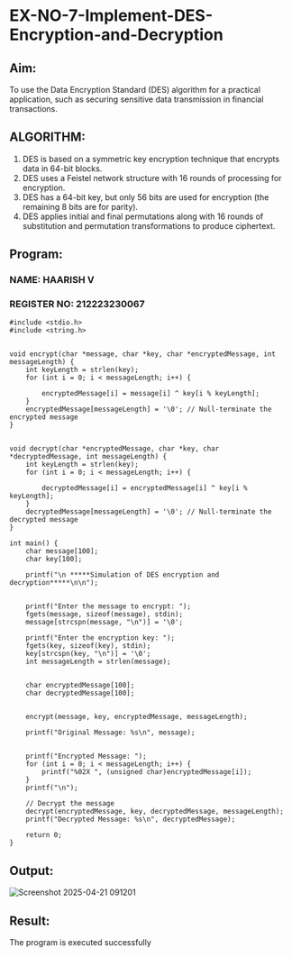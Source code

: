 # EX-NO-7-Implement-DES-Encryption-and-Decryption

## Aim:

To use the Data Encryption Standard (DES) algorithm for a practical application, such as securing sensitive data transmission in financial transactions.

## ALGORITHM:

1. DES is based on a symmetric key encryption technique that encrypts data in 64-bit blocks.
2. DES uses a Feistel network structure with 16 rounds of processing for encryption.
3. DES has a 64-bit key, but only 56 bits are used for encryption (the remaining 8 bits are for parity).
4. DES applies initial and final permutations along with 16 rounds of substitution and permutation transformations to produce ciphertext.

## Program:
### NAME: HAARISH V
### REGISTER NO: 212223230067
```
#include <stdio.h>
#include <string.h>


void encrypt(char *message, char *key, char *encryptedMessage, int messageLength) {
    int keyLength = strlen(key);
    for (int i = 0; i < messageLength; i++) {
        
        encryptedMessage[i] = message[i] ^ key[i % keyLength];
    }
    encryptedMessage[messageLength] = '\0'; // Null-terminate the encrypted message
}


void decrypt(char *encryptedMessage, char *key, char *decryptedMessage, int messageLength) {
    int keyLength = strlen(key);
    for (int i = 0; i < messageLength; i++) {
       
        decryptedMessage[i] = encryptedMessage[i] ^ key[i % keyLength];
    }
    decryptedMessage[messageLength] = '\0'; // Null-terminate the decrypted message
}

int main() {
    char message[100];
    char key[100];

    printf("\n *****Simulation of DES encryption and decryption*****\n\n");

    
    printf("Enter the message to encrypt: ");
    fgets(message, sizeof(message), stdin);
    message[strcspn(message, "\n")] = '\0'; 
    
    printf("Enter the encryption key: ");
    fgets(key, sizeof(key), stdin);
    key[strcspn(key, "\n")] = '\0'; 
    int messageLength = strlen(message);

   
    char encryptedMessage[100];
    char decryptedMessage[100];

    
    encrypt(message, key, encryptedMessage, messageLength);

    printf("Original Message: %s\n", message);

    
    printf("Encrypted Message: ");
    for (int i = 0; i < messageLength; i++) {
        printf("%02X ", (unsigned char)encryptedMessage[i]);
    }
    printf("\n");

    // Decrypt the message
    decrypt(encryptedMessage, key, decryptedMessage, messageLength);
    printf("Decrypted Message: %s\n", decryptedMessage);

    return 0;
}
```



## Output:

![Screenshot 2025-04-21 091201](https://github.com/user-attachments/assets/cfc329aa-c8ed-41fa-a4db-6214bf241232)



## Result:
  The program is executed successfully


